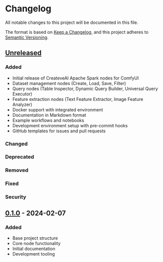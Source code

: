 # Changelog

All notable changes to this project will be documented in this file.

The format is based on [Keep a Changelog](https://keepachangelog.com/en/1.0.0/),
and this project adheres to [Semantic Versioning](https://semver.org/spec/v2.0.0.html).

## [Unreleased]

### Added
- Initial release of CreateveAI Apache Spark nodes for ComfyUI
- Dataset management nodes (Create, Load, Save, Filter)
- Query nodes (Table Inspector, Dynamic Query Builder, Universal Query Executor)
- Feature extraction nodes (Text Feature Extractor, Image Feature Analyzer)
- Docker support with integrated environment
- Documentation in Markdown format
- Example workflows and notebooks
- Development environment setup with pre-commit hooks
- GitHub templates for issues and pull requests

### Changed

### Deprecated

### Removed

### Fixed

### Security

## [0.1.0] - 2024-02-07
### Added
- Base project structure
- Core node functionality
- Initial documentation
- Development tooling

[Unreleased]: https://github.com/createveai/createveai-comfyui-apachespark/compare/v0.1.0...HEAD
[0.1.0]: https://github.com/createveai/createveai-comfyui-apachespark/releases/tag/v0.1.0
